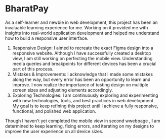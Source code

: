 # BharatPay
<!-- Learning Journey -->
As a self-learner and newbie in web development, this project has been an invaluable learning experience for me. Working on it provided me with insights into real-world application development and helped me understand how to build a responsive user interface.

<!-- Key Learning Points: -->
1. Responsive Design: I aimed to recreate the exact Figma design into a responsive website. Although I have successfully created a desktop view, I am still working on perfecting the mobile view. Understanding media queries and breakpoints for different devices has been a crucial part of this process.
2. Mistakes & Improvements: I acknowledge that I made some mistakes along the way, but every error has been an opportunity to learn and improve. I now realize the importance of testing design on multiple screen sizes and adjusting elements accordingly.
3. Exploring Technologies: I am continuously exploring and experimenting with new technologies, tools, and best practices in web development. My goal is to keep refining this project until I achieve a fully responsive, functional, and polished web application.

Though I haven't yet completed the mobile view in second wwebpage , I am determined to keep learning, fixing errors, and iterating on my designs to improve the user experience on all device sizes. 
